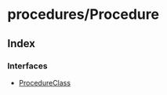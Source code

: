 # procedures/Procedure

## Index

### Interfaces

* [ProcedureClass](../interfaces/_procedures_procedure_.procedureclass.md)

